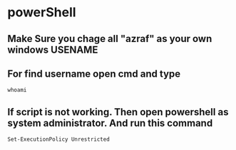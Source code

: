 # powerShell

## Make Sure you chage all "azraf" as your own windows USENAME


## For find username open cmd and type 
    whoami


## If script is not working. Then open powershell as system administrator. And run this command 
    Set-ExecutionPolicy Unrestricted
